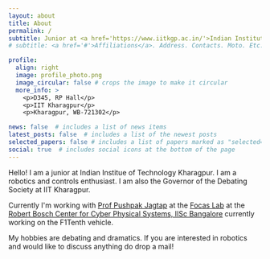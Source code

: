 ```yaml
---
layout: about
title: About
permalink: /
subtitle: Junior at <a href='https://www.iitkgp.ac.in/'>Indian Institute of Technology</a>
# subtitle: <a href='#'>Affiliations</a>. Address. Contacts. Moto. Etc.

profile:
  align: right
  image: profile_photo.png
  image_circular: false # crops the image to make it circular
  more_info: >
    <p>D345, RP Hall</p>
    <p>IIT Kharagpur</p>
    <p>Kharagpur, WB-721302</p>

news: false  # includes a list of news items
latest_posts: false  # includes a list of the newest posts
selected_papers: false # includes a list of papers marked as "selected={true}"
social: true  # includes social icons at the bottom of the page
---
```


<!-- Write your biography here. Tell the world about yourself. Link to your favorite [subreddit](http://reddit.com). You can put a picture in, too. The code is already in, just name your picture `prof_pic.jpg` and put it in the `img/` folder.

Put your address / P.O. box / other info right below your picture. You can also disable any of these elements by editing `profile` property of the YAML header of your `_pages/about.md`. Edit `_bibliography/papers.bib` and Jekyll will render your [publications page](/al-folio/publications/) automatically.

Link to your social media connections, too. This theme is set up to use [Font Awesome icons](https://fontawesome.com/) and [Academicons](https://jpswalsh.github.io/academicons/), like the ones below. Add your Facebook, Twitter, LinkedIn, Google Scholar, or just disable all of them. -->

Hello! I am a junior at Indian Institue of Technology Kharagpur. I am a robotics and controls enthusiast. I am also the Governor of the Debating Society at IIT Kharagpur.

Currently I'm working with [Prof Pushpak Jagtap](https://www.pushpakjagtap.com/) at the [Focas Lab](https://www.focaslab.com/) at the [Robert Bosch Center for Cyber Physical Systems, IISc Bangalore](https://cps.iisc.ac.in/) currently working on the F1Tenth vehicle.

My hobbies are debating and dramatics. If you are interested in robotics and would like to discuss anything do drop a mail!